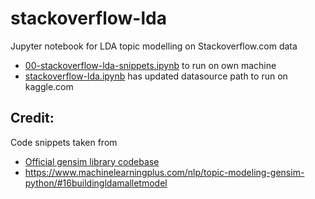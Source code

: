 # stackoverflow-lda
Jupyter notebook for LDA topic modelling on Stackoverflow.com data

- [00-stackoverflow-lda-snippets.ipynb](00-stackoverflow-lda-snippets.ipynb ) to run on own machine
- [stackoverflow-lda.ipynb](stackoverflow-lda.ipynb) has updated datasource path to run on kaggle.com

## Credit: 
Code snippets taken from 
- [Official gensim library codebase](https://github.com/RaRe-Technologies/gensim)
- https://www.machinelearningplus.com/nlp/topic-modeling-gensim-python/#16buildingldamalletmodel
